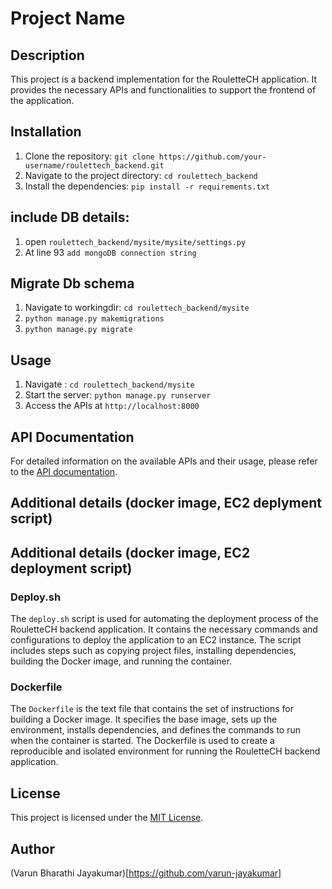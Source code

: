 # Project Name

## Description

This project is a backend implementation for the RouletteCH application. It provides the necessary APIs and functionalities to support the frontend of the application.

## Installation

1. Clone the repository: `git clone https://github.com/your-username/roulettech_backend.git`
2. Navigate to the project directory: `cd roulettech_backend`
3. Install the dependencies: `pip install -r requirements.txt`

## include DB details:

1. open `roulettech_backend/mysite/mysite/settings.py`
2. At line 93 `add mongoDB connection string`

## Migrate Db schema

1. Navigate to workingdir: `cd roulettech_backend/mysite`
1. `python manage.py makemigrations `
1. `python manage.py migrate`

## Usage

1. Navigate : `cd roulettech_backend/mysite`
2. Start the server: `python manage.py runserver`
3. Access the APIs at `http://localhost:8000`

## API Documentation

For detailed information on the available APIs and their usage, please refer to the [API documentation](openapi.yml).

## Additional details (docker image, EC2 deplyment script)

## Additional details (docker image, EC2 deployment script)

### Deploy.sh

The `deploy.sh` script is used for automating the deployment process of the RouletteCH backend application. It contains the necessary commands and configurations to deploy the application to an EC2 instance. The script includes steps such as copying project files, installing dependencies, building the Docker image, and running the container.

### Dockerfile

The `Dockerfile` is the text file that contains the set of instructions for building a Docker image. It specifies the base image, sets up the environment, installs dependencies, and defines the commands to run when the container is started. The Dockerfile is used to create a reproducible and isolated environment for running the RouletteCH backend application.

## License

This project is licensed under the [MIT License](LICENSE).

## Author

(Varun Bharathi Jayakumar)[https://github.com/varun-jayakumar]
